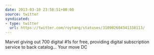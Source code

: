 ```yaml
---
date: 2013-03-10 23:58:51+00:00
source: twitter
syndicated:
- type: twitter
  url: https://twitter.com/roytang/statuses/310902604341338113/
---
```


Marvel giving out 700 digital #1s for free, providing digital subscription service to back catalog... Your move DC
